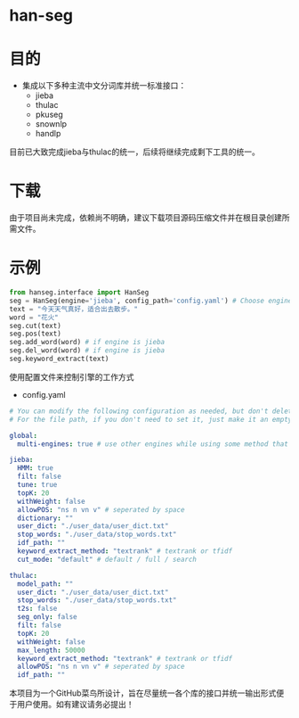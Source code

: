 han-seg
========

目的
========
* 集成以下多种主流中文分词库并统一标准接口：
    * jieba
    * thulac
    * pkuseg
    * snownlp
    * handlp

目前已大致完成jieba与thulac的统一，后续将继续完成剩下工具的统一。

下载
========
由于项目尚未完成，依赖尚不明确，建议下载项目源码压缩文件并在根目录创建所需文件。

示例
========
```python
from hanseg.interface import HanSeg
seg = HanSeg(engine='jieba', config_path='config.yaml') # Choose engine from jieba and thulac
text = "今天天气真好，适合出去散步。"
word = "花火"
seg.cut(text)
seg.pos(text)
seg.add_word(word) # if engine is jieba
seg.del_word(word) # if engine is jieba
seg.keyword_extract(text)
```

使用配置文件来控制引擎的工作方式
* config.yaml
```yaml
# You can modify the following configuration as needed, but don't delete any lines.
# For the file path, if you don't need to set it, just make it an empty string.

global:
  multi-engines: true # use other engines while using some method that is not supported by current engine

jieba:
  HMM: true
  filt: false
  tune: true
  topK: 20
  withWeight: false
  allowPOS: "ns n vn v" # seperated by space
  dictionary: ""
  user_dict: "./user_data/user_dict.txt" 
  stop_words: "./user_data/stop_words.txt"
  idf_path: ""
  keyword_extract_method: "textrank" # textrank or tfidf
  cut_mode: "default" # default / full / search

thulac:
  model_path: ""
  user_dict: "./user_data/user_dict.txt"
  stop_words: "./user_data/stop_words.txt"
  t2s: false
  seg_only: false
  filt: false
  topK: 20
  withWeight: false
  max_length: 50000
  keyword_extract_method: "textrank" # textrank or tfidf
  allowPOS: "ns n vn v" # seperated by space
  idf_path: ""
```

本项目为一个GitHub菜鸟所设计，旨在尽量统一各个库的接口并统一输出形式便于用户使用。如有建议请务必提出！
